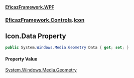 #### [EficazFramework.WPF](EficazFrameworkWPF.md 'EficazFramework WPF')
### [EficazFramework.Controls](EficazFrameworkWPF.md#EficazFramework.Controls 'EficazFramework.Controls').[Icon](EficazFramework.Controls/Icon.md 'EficazFramework.Controls.Icon')

## Icon.Data Property

```csharp
public System.Windows.Media.Geometry Data { get; set; }
```

#### Property Value
[System.Windows.Media.Geometry](https://docs.microsoft.com/en-us/dotnet/api/System.Windows.Media.Geometry 'System.Windows.Media.Geometry')